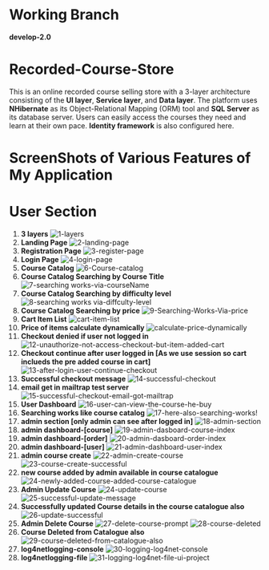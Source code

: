 # Working Branch
**develop-2.0**
# Recorded-Course-Store
This is an online recorded course selling store with a 3-layer architecture consisting of the **UI layer**, **Service layer**, and **Data layer**. The platform uses **NHibernate** as its Object-Relational Mapping (ORM) tool and **SQL Server** as its database server. Users can easily access the courses they need and learn at their own pace.
**Identity framework** is also configured here.
# ScreenShots of Various Features of My Application
# User Section #
1. **3 layers** ![1-layers](https://github.com/NakibBracu/Recorded-Course-Store/assets/77340620/d9a27b38-41bb-4fdf-8fd8-3ac1d6e05230)
2. **Landing Page**  ![2-landing-page](https://github.com/NakibBracu/Recorded-Course-Store/assets/77340620/7f4c613f-7949-4e27-8b1d-ad1060d0a44c)
3. **Registration Page** ![3-register-page](https://github.com/NakibBracu/Recorded-Course-Store/assets/77340620/f3eadb9d-c832-46d0-a7e9-8f5244f00185)
4. **Login Page** ![4-login-page](https://github.com/NakibBracu/Recorded-Course-Store/assets/77340620/2d8ed58b-2b0f-4a23-b89a-fdbfa29595af)
5. **Course Catalog** ![6-Course-catalog](https://github.com/NakibBracu/Recorded-Course-Store/assets/77340620/9770f38c-c8cb-4ac8-9a85-1224904e3536)
6. **Course Catalog Searching by Course Title** ![7-searching works-via-courseName](https://github.com/NakibBracu/Recorded-Course-Store/assets/77340620/01787943-801c-45e2-afb1-b8b1289de93e)
7. **Course Catalog Searching by difficulty level** ![8-searching works via-diffculty-level](https://github.com/NakibBracu/Recorded-Course-Store/assets/77340620/ddc38dd2-6102-414a-b6f2-fa47ea475883)
8. **Course Catalog Searching by price** ![9-Searching-Works-Via-price](https://github.com/NakibBracu/Recorded-Course-Store/assets/77340620/fef44e5a-927e-43b9-be2c-e2f72c3c94ac)
9. **Cart Item List** ![cart-item-list](https://github.com/NakibBracu/Recorded-Course-Store/assets/77340620/0b059f2e-8e9c-439d-b494-db85dedd1c1d)
10. **Price of items calculate dynamically** ![calculate-price-dynamically](https://github.com/NakibBracu/Recorded-Course-Store/assets/77340620/49d9dee9-03af-4ee2-b026-a3ee8b89f591)
11. **Checkout denied if user not logged in** ![12-unauthorize-not-access-checkout-but-item-added-cart](https://github.com/NakibBracu/Recorded-Course-Store/assets/77340620/3fa3cb1c-44b3-420f-a7f7-62ddaa6861a2)
12. **Checkout continue after user logged in [As we use session so cart inclueds the pre added course in cart]** ![13-after-login-user-continue-checkout](https://github.com/NakibBracu/Recorded-Course-Store/assets/77340620/369c6707-0f0e-4e38-b9da-6254a4cc3e3f)
13. **Successful checkout message** ![14-successful-checkout](https://github.com/NakibBracu/Recorded-Course-Store/assets/77340620/a16cd4cf-f67b-4640-a142-708873329f7a)
14. **email get in mailtrap test server** ![15-successful-checkout-email-got-mailtrap](https://github.com/NakibBracu/Recorded-Course-Store/assets/77340620/9e8bfb02-df18-4279-a0b9-9fbd73f6abcd)
15. **User Dashboard** ![16-user-can-view-the-course-he-buy](https://github.com/NakibBracu/Recorded-Course-Store/assets/77340620/3fef4db4-0dde-496d-a37e-70abaa17a3a7)
16. **Searching works like course catalog** ![17-here-also-searching-works!](https://github.com/NakibBracu/Recorded-Course-Store/assets/77340620/b4cb1439-50e6-449d-9edd-6467da591fda)
17. **admin section [only admin can see after logged in]** ![18-admin-section](https://github.com/NakibBracu/Recorded-Course-Store/assets/77340620/e69d9a91-b251-43e3-99e1-bc197e374392)
18. **admin dashboard-[course]**  ![19-admin-dasboard-course-index](https://github.com/NakibBracu/Recorded-Course-Store/assets/77340620/5fb4b111-3951-4ead-84b4-351e65f0759e)
19. **admin dashboard-[order]** ![20-admin-dasboard-order-index](https://github.com/NakibBracu/Recorded-Course-Store/assets/77340620/2885aa80-4265-4562-b3d3-55fd025f89a7)
20. **admin dashboard-[user]** ![21-admin-dashboard-user-index](https://github.com/NakibBracu/Recorded-Course-Store/assets/77340620/412beff2-3f3a-4391-9576-4d897ae9085d)
21. **admin course create**
    ![22-admin-create-course](https://github.com/NakibBracu/Recorded-Course-Store/assets/77340620/511897bd-1ae2-4c11-a152-7e3104a8baa2)
    ![23-course-create-successful](https://github.com/NakibBracu/Recorded-Course-Store/assets/77340620/5a268d18-83ba-46f9-b417-b43d10b231ab)
22. **new course added by admin available in course catalogue** ![24-newly-added-course-added-course-catalogue](https://github.com/NakibBracu/Recorded-Course-Store/assets/77340620/e06032cb-c3a9-4d98-ab77-704eb0ebf7ae)
23. **Admin Update Course**
    ![24-update-course](https://github.com/NakibBracu/Recorded-Course-Store/assets/77340620/d1f0993e-412f-4a2f-9eae-64a406a8c306)
    ![25-successful-update-message](https://github.com/NakibBracu/Recorded-Course-Store/assets/77340620/29bb51e9-7040-4485-b287-0d0fcdeb9dc3)
24. **Successfully updated Course details in the course catalogue also**    
    ![26-update-successful](https://github.com/NakibBracu/Recorded-Course-Store/assets/77340620/69b82596-f12b-4d01-a2a6-92168df82486)
25. **Admin Delete Course**
     ![27-delete-course-prompt](https://github.com/NakibBracu/Recorded-Course-Store/assets/77340620/47e9b0f3-6fbb-43f1-8b16-61aac8dff1cd)
     ![28-course-deleted](https://github.com/NakibBracu/Recorded-Course-Store/assets/77340620/e4c9910d-1dd9-4f63-8899-5995e3e2fad4)
26. **Course Deleted from Catalogue also**
     ![29-course-deleted-from-catalogue-also](https://github.com/NakibBracu/Recorded-Course-Store/assets/77340620/a401686a-2a05-476e-bdad-8abc598c0b26)
27. **log4netlogging-console** ![30-logging-log4net-console](https://github.com/NakibBracu/Recorded-Course-Store/assets/77340620/e32f14e1-1720-4ef1-b23d-98aba92d8d79)
28. **log4netlogging-file** ![31-logging-log4net-file-ui-project](https://github.com/NakibBracu/Recorded-Course-Store/assets/77340620/b98340af-91d6-4d15-a78b-8422f2bb9239)

